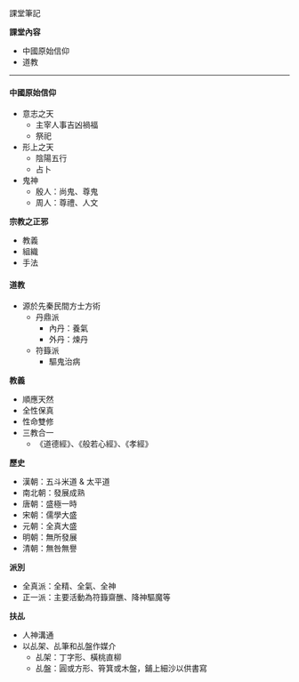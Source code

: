 課堂筆記

**課堂內容**
- 中國原始信仰
- 道教

---
#### **中國原始信仰**
- 意志之天
	- 主宰人事吉凶禍福
	- 祭祀
- 形上之天
	- 陰陽五行
	- 占卜
- 鬼神
	- 殷人：尚鬼、尊鬼
	- 周人：尊禮、人文

**宗教之正邪**
- 教義
- 組織
- 手法


#### **道教**
- 源於先秦民間方士方術
	- 丹鼎派
		- 內丹：養氣
		- 外丹：煉丹
	- 符籙派
		- 驅鬼治病

**教義**
- 順應天然
- 全性保真
- 性命雙修
- 三教合一
	- 《道德經》、《般若心經》、《孝經》

**歷史**
- 漢朝：五斗米道 & 太平道
- 南北朝：發展成熟
- 唐朝：盛極一時
- 宋朝：儒學大盛
- 元朝：全真大盛
- 明朝：無所發展
- 清朝：無咎無譽

**派別**
- 全真派：全精、全氣、全神
- 正一派：主要活動為符籙齋醮、降神驅魔等

**扶乩**
- 人神溝通
- 以乩架、乩筆和乩盤作媒介
	- 乩架：丁字形、橫桃直柳
	- 乩盤：圓或方形、筲箕或木盤，鋪上細沙以供書寫